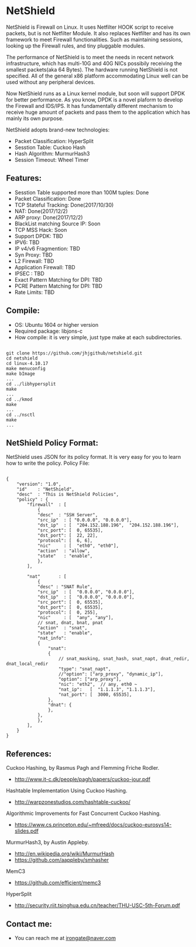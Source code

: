 **NetShield**
=====================

NetShield is Firewall on Linux. It uses Netfilter HOOK script to receive packets, but is not Netfilter Module. It also replaces Netfilter and has its own framework to meet Firewall functionalities. Such as maintaining sessions, looking up the Firewall rules, and tiny pluggable modules.

The performance of NetShield is to meet the needs in recent network infrastructure, which has multi-10G and 40G NICs possibily receiving the smallest packets(aka 64 Bytes). The hardware running NetShield is not specified. All of the general x86 platform accommodating Linux well can be used without any peripheral devices.

Now NetShield runs as a Linux kernel module, but soon will support DPDK for better performance. As you know, DPDK is a novel plaform to develop the Firewall and IDS/IPS. It has fundamentally different mechanism to receive huge amount of packets and pass them to the application which has mainly its own purpose.

NetShield adopts brand-new technologies:
* Packet Classification: HyperSplit
* Sesstion Table: Cuckoo Hash
* Hash Algorithm: MurmurHash3
* Session Timeout: Wheel Timer

## Features:

* Sesstion Table supported more than 100M tuples: Done
* Packet Classification: Done
* TCP Stateful Tracking: Done(2017/10/30)
* NAT: Done(2017/12/2)
* ARP proxy: Done(2017/12/2)
* BlackList matching Source IP: Soon
* TCP MSS Hack: Soon
* Support DPDK: TBD
* IPV6: TBD
* IP v4/v6 Fragmention: TBD
* Syn Proxy: TBD
* L2 Firewall: TBD
* Application Firewall: TBD
* IPSEC : TBD
* Exact Pattern Matching for DPI: TBD
* PCRE Pattern Matching for DPI: TBD
* Rate Limits: TBD

## Compile: 

* OS: Ubuntu 1604 or higher version
* Required package: libjons-c
* How compile: it is very simple, just type make at each subdirectories.
<pre><code>
git clone https://github.com/jhjgithub/netshield.git
cd netshield
cd linux-4.10.17
make menuconfig
make bImage
...
cd ../libhypersplit
make
...
cd ../kmod
make
...
cd ../nsctl
make
...
</code></pre>

## NetShield Policy Format:

NetShield uses JSON for its policy format. It is very easy for you to learn how to write the policy.
Policy File:
<pre><code>
{
	"version": "1.0",
	"id" 	: "NetShield",
	"desc" 	: "This is NetShield Policies",
	"policy" : {
		"firewall" 	: [
			{
			"desc" 	: "SSH Server",
			"src_ip"  : [ "0.0.0.0", "0.0.0.0"],
			"dst_ip"  : [  "204.152.188.196",  "204.152.188.196"],
			"src_port": [  0, 65535],
			"dst_port": [  22, 22],
			"protocol": [  6, 6],
			"nic"     : [  "eth0", "eth0"],
			"action"  : "allow",
			"state"   : "enable",
			},
		],

		"nat"  		: [
			{
			"desc" : "SNAT Rule",
			"src_ip"  : [  "0.0.0.0", "0.0.0.0"],
			"dst_ip"  : [  "0.0.0.0", "0.0.0.0"],
			"src_port": [  0, 65535],
			"dst_port": [  0, 65535],
			"protocol": [  0, 255],
			"nic"     : [  "any", "any"],
			// snat, dnat, bnat, pnat
			"action"  : "snat",		
			"state"   : "enable",
			"nat_info": 
			{
				"snat": 
				{
					// snat_masking, snat_hash, snat_napt, dnat_redir, dnat_local_redir
					"type": "snat_napt", 
					//"option": ["arp_proxy", "dynamic_ip"],
					"option": ["arp_proxy"],
					"nic": "eth2",	// any, eth0 ~
					"nat_ip":   [  "1.1.1.3", "1.1.1.3"],
					"nat_port": [  3000, 65535],
				},
				"dnat": {
				},
			},
			},
		],
	}
}
</code></pre>

## References: 

Cuckoo Hashing, by Rasmus Pagh and Flemming Friche Rodler. 
- http://www.it-c.dk/people/pagh/papers/cuckoo-jour.pdf

Hashtable Implementation Using Cuckoo Hashing. 
- http://warpzonestudios.com/hashtable-cuckoo/

Algorithmic Improvements for Fast Concurrent Cuckoo Hashing.
- https://www.cs.princeton.edu/~mfreed/docs/cuckoo-eurosys14-slides.pdf

MurmurHash3, by Austin Appleby. 
- http://en.wikipedia.org/wiki/MurmurHash
- https://github.com/aappleby/smhasher

MemC3
- https://github.com/efficient/memc3

HyperSplit
- http://security.riit.tsinghua.edu.cn/teacher/THU-USC-5th-Forum.pdf

## Contact me:

* You can reach me at irongate@naver.com

